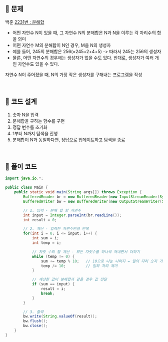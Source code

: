 ## 📌 문제
백준 [2231번 : 분해합](https://www.acmicpc.net/problem/2231)

- 어떤 자연수 N이 있을 때, 그 자연수 N의 분해합은 N과 N을 이루는 각 자리수의 합을 의미
- 어떤 자연수 M의 분해합이 N인 경우, M을 N의 생성자
- 예를 들어, 245의 분해합은 256(=245+2+4+5) -> 따라서 245는 256의 생성자
- 물론, 어떤 자연수의 경우에는 생성자가 없을 수도 있다. 반대로, 생성자가 여러 개인 자연수도 있을 수 있다.

자연수 N이 주어졌을 때, N의 가장 작은 생성자를 구해내는 프로그램을 작성

<br>

## 📌 코드 설계
1. 숫자 N을 입력
2. 분해합을 구하는 함수를 구현
3. 정답 변수를 초기화
4. 1부터 N까지 탐색을 진행
5. 분해합이 N과 동일하다면, 정답으로 업데이트하고 탐색을 종료

<br>

## 📌 풀이 코드

```java
import java.io.*;

public class Main {
    public static void main(String args[]) throws Exception {
        BufferedReader br = new BufferedReader(new InputStreamReader(System.in));
        BufferedWriter bw = new BufferedWriter(new OutputStreamWriter(System.out));

        // 1. 입력 - 분해 합 할 자연수
        int input = Integer.parseInt(br.readLine());
        int result = 0;

        // 2. 계산 - 입력한 자연수만큼 반복
        for(int i = 0; i <= input; i++) {
            int sum = i;
            int temp = i;

            // 자릿 수의 합 계산 - 모든 자릿수를 하나씩 꺼내면서 더하기
            while (temp != 0) {
                sum += temp % 10; 	// 10으로 나눈 나머지 = 일의 자리 숫자 가져옴
                temp /= 10;			// 일의 자리 제거
            }

            // 계산한 값이 분해합과 같을 경우 값 전달
            if (sum == input) {
                result = i;
                break;
            }
        }

        // 3. 출력
        bw.write(String.valueOf(result));
        bw.flush();
        bw.close();
    }
}
